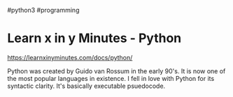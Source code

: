 #python3 #programming 

# Learn x in y Minutes - Python
https://learnxinyminutes.com/docs/python/

Python was created by Guido van Rossum in the early 90's. It is now one of the most popular languages in existence. I fell in love with Python for its syntactic clarity. It's basically executable psuedocode.


